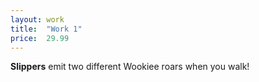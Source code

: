 ```yaml
---
layout: work
title:  "Work 1"
price:  29.99
---
```

**Slippers** emit two different Wookiee roars when you walk!
